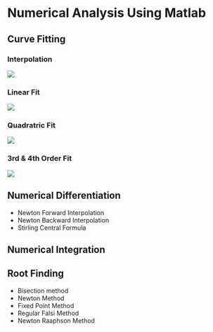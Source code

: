 # Numerical Analysis Using Matlab

## Curve Fitting

### Interpolation
![](https://github.com/mohammaduzair9/Numerical-Analysis-using-Matlab/blob/master/Curve%20Fitting/CurveFitting-VS-Interpolation/Interpolation.png)

### Linear Fit
![](https://github.com/mohammaduzair9/Numerical-Analysis-using-Matlab/blob/master/Curve%20Fitting/CurveFitting-VS-Interpolation/LinearFit.png)

### Quadratric Fit
![](https://github.com/mohammaduzair9/Numerical-Analysis-using-Matlab/blob/master/Curve%20Fitting/QuadraticFitting/QuadraticFitting.png)

### 3rd & 4th Order Fit
![](https://github.com/mohammaduzair9/Numerical-Analysis-using-Matlab/blob/master/Curve%20Fitting/3rd_4th_OrderFitting/3rd_4th_OrderFitting.png)

## Numerical Differentiation

* 	Newton Forward Interpolation
* 	Newton Backward Interpolation
* 	Stirling Central Formula

## Numerical Integration

## Root Finding

* 	Bisection method
*	Newton Method
* 	Fixed Point Method
*	Regular Falsi Method
* 	Newton Raaphson Method
